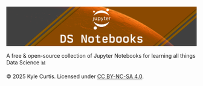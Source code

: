 ![DS-Notebooks Banner](https://raw.githubusercontent.com/kylecurtis/ds-notebooks/refs/heads/main/00-assets/banner/ds-notebooks-banner.png)

A free & open-source collection of Jupyter Notebooks for learning all things Data Science 📊

© 2025 Kyle Curtis. Licensed under [CC BY-NC-SA 4.0](https://creativecommons.org/licenses/by-nc-sa/4.0/).
